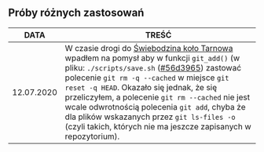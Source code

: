 ## Próby różnych zastosowań


| DATA | TREŚĆ |
| --- | --- |
| 12.07.2020 | W czasie drogi do [Świebodzina koło Tarnowa](https://www.google.pl/maps/dir/Kłodzko/Kłokowa,+114/@50.3057783,17.6884954,8z/data=!3m1!4b1!4m14!4m13!1m5!1m1!1s0x470e17045d250309:0x773057f875141e1e!2m2!1d16.6613941!2d50.4345636!1m5!1m1!1s0x473d9ab6f9dd131d:0x9a1d91c17d425a04!2m2!1d20.9575104!2d49.9534956!3e0) wpadłem na pomysł aby w funkcji `git_add()` (w pliku: `./scripts/save.sh` ([#56d3965](https://github.com/v3b6a7t/git-diary/blob/56d3965f9c9478429364c41ae045ccb964068f62/scripts/save.sh#L75)) zastować polecenie `git rm -q --cached` w miejsce `git reset -q HEAD`. Okazało się jednak, że się przeliczyłem, a polecenie `git rm --cached` nie jest wcale odwrotnością polecenia `git add`, chyba że dla plików wskazanych przez `git ls-files -o`  (czyli takich, których nie ma jeszcze zapisanych w repozytorium). |
